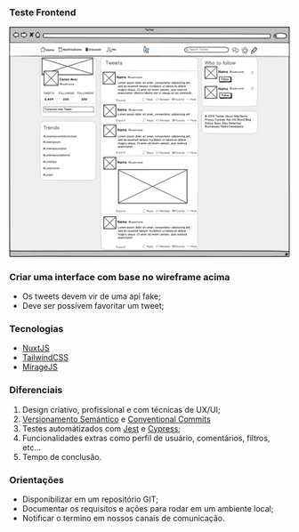 ### Teste Frontend

![Alt text](twitter-wireframe.jpg?raw=true "Clone Twitter")

### Criar uma interface com base no wireframe acima

 - Os tweets devem vir de uma api fake;
 - Deve ser possívem favoritar um tweet;
 
### Tecnologias

 - [NuxtJS](https://nuxtjs.org)
 - [TailwindCSS](https://tailwindcss.com)
 - [MirageJS](https://miragejs.com)

### Diferenciais

1. Design criativo, profissional e com técnicas de UX/UI;
2. [Versionamento Semántico](https://semver.org/lang/pt-BR) e [Conventional Commits](https://www.conventionalcommits.org/pt-br/v1.0.0)
3. Testes automátizados com [Jest](https://jestjs.io/pt-BR) e [Cypress](https://www.cypress.io);
4. Funcionalidades extras como perfil de usuário, comentários, filtros, etc...
5. Tempo de conclusão.

### Orientações

 - Disponibilizar em um repositório GIT;
 - Documentar os requisitos e ações para rodar em um ambiente local;
 - Notificar o termino em nossos canais de comunicação.
